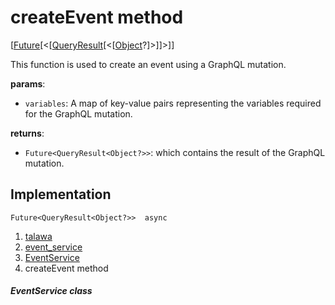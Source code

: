
<div>

# createEvent method

</div>


[[Future](https://api.flutter.dev/flutter/dart-core/Future-class.html)[\<[[QueryResult](https://pub.dev/documentation/graphql/5.2.0-beta.9/graphql/QueryResult-class.html)[\<[[Object](https://api.flutter.dev/flutter/dart-core/Object-class.html)?]\>]]\>]]




This function is used to create an event using a GraphQL mutation.

**params**:

-   `variables`: A map of key-value pairs representing the variables
    required for the GraphQL mutation.

**returns**:

-   `Future<QueryResult<Object?>>`: which contains the result of the
    GraphQL mutation.



## Implementation

``` language-dart
Future<QueryResult<Object?>>  async 
```







1.  [talawa](../../index.md)
2.  [event_service](../../services_event_service/)
3.  [EventService](../../services_event_service/EventService-class.md)
4.  createEvent method

##### EventService class







